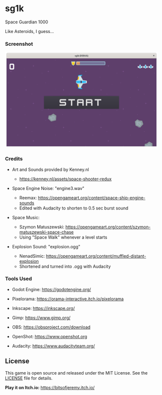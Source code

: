 # sg1k

Space Guardian 1000

Like Asteroids, I guess...


### Screenshot

![](devlog/images/devlog_04.png)

### Credits

 - Art and Sounds provided by Kenney.nl
	- https://kenney.nl/assets/space-shooter-redux

 - Space Engine Noise: "engine3.wav"
 	- Reemax: https://opengameart.org/content/space-ship-engine-sounds
 	- Edited with Audacity to shorten to 0.5 sec burst sound

 - Space Music: 
 	- Szymon Matuszewski:  https://opengameart.org/content/szymon-matuszewski-space-chase
 	- Using "Space Walk" whenever a level starts

 - Explosion Sound: "explosion.ogg"
 	- NenadSimic:  https://opengameart.org/content/muffled-distant-explosion
 	- Shortened and turned into .ogg with Audacity




### Tools Used

- Godot Engine: https://godotengine.org/

- Pixelorama: https://orama-interactive.itch.io/pixelorama

- Inkscape: https://inkscape.org/

- Gimp: https://www.gimp.org/

- OBS:  https://obsproject.com/download

- OpenShot: https://www.openshot.org

- Audacity:  https://www.audacityteam.org/

## License

This game is open source and released under the MIT License. See the [LICENSE](LICENSE) file for details.

**Play it on Itch.io:** https://bitsofjeremy.itch.io/